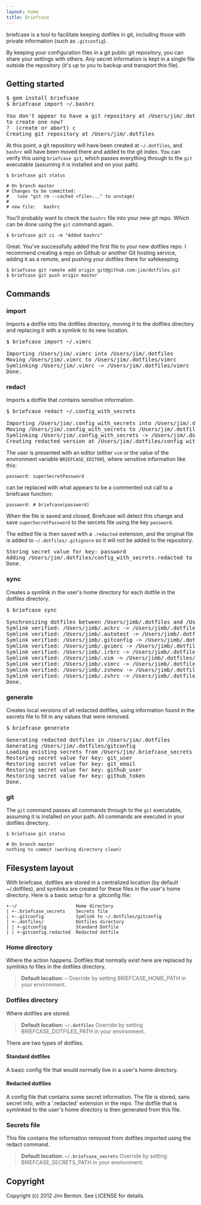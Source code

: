 ```yaml
---
layout: home
title: Briefcase
---
```


briefcase is a tool to facilitate keeping dotfiles in git, including those with
private information (such as `.gitconfig`).

By keeping your configuration files in a git public git repository, you
can share your settings with others. Any secret information is kept in a
single file outside the repository (it's up to you to backup and
transport this file).


## Getting started

<pre>
$ gem install briefcase
$ briefcase import ~/.bashrc

You don't appear to have a git repository at /Users/jim/.dotfiles. Do you want
to create one now?
?  (create or abort) c
<span class="info">Creating git repository at /Users/jim/.dotfiles</span>
</pre>

At this point, a git repository will have been created at `~/.dotfiles`,
and `bashrc` will have been moved there and added to the git index. You
can verify this using `briefcase git`, which passes everything through to
the `git` executable (assuming it is installed and on your path).

    $ briefcase git status

    # On branch master
    # Changes to be committed:
    #   (use "git rm --cached <file>..." to unstage)
    #
    # new file:   bashrc

You'll probably want to check the `bashrc` file into your new git repo. Which
can be done using the `git` command again.

    $ briefcase git ci -m "Added bashrc"

Great. You've successfully added the first file to your new dotfiles
repo. I recommend creating a repo on Github or another Git hosting
service, adding it as a remote, and pushing your dotfiles there for
safekeeping.

    $ briefcase git remote add origin git@github.com:jim/dotfiles.git
    $ briefcase git push origin master

## Commands

### import

Imports a dotfile into the dotfiles directory, moving it to the dotfiles directory
and replacing it with a symlink to its new location.

<pre>
$ briefcase import ~/.vimrc

<span class="intro">Importing /Users/jim/.vimrc into /Users/jim/.dotfiles</span>
<span class="info">Moving /Users/jim/.vimrc to /Users/jim/.dotfiles/vimrc</span>
<span class="info">Symlinking /Users/jim/.vimrc -> /Users/jim/.dotfiles/vimrc</span>
<span class="success">Done.</span>
</pre>

### redact

Imports a dotfile that contains sensitive information.

<pre>
$ briefcase redact ~/.config_with_secrets

<span class="intro">Importing /Users/jim/.config_with_secrets into /Users/jim/.dotfiles</span>
<span class="info">Moving /Users/jim/.config_with_secrets to /Users/jim/.dotfiles/config_with_secrets</span>
<span class="info">Symlinking /Users/jim/.config_with_secrets -> /Users/jim/.dotfiles/config_with_secrets</span>
<span class="info">Creating redacted version at /Users/jim/.dotfiles/config_with_secrets.redacted</span>
</pre>

The user is presented with an editor (either `vim` or the value of the environment
variable `BRIEFCASE_EDITOR`), where sensitive information like this:

    password: superSecretPassword

can be replaced with what appears to be a commented out call to a briefcase function:

    password: # briefcase(password)

When the file is saved and closed, Briefcase will detect this change and save
`superSecretPassword` to the sercets file using the key `password`.

The edited file is then saved with a `.redacted` extension, and the original file is
added to `~/.dotfiles/.gitignore` so it will not be added to the repository.

<pre>
<span class="info">Storing secret value for key: password</span>
<span class="info">Adding /Users/jim/.dotfiles/config_with_secrets.redacted to /Users/jim/.dotfiles/.gitignore</span>
<span class="success">Done.</span>
</pre>


### sync
Creates a symlink in the user's home directory for each dotfile in the dotfiles
directory.

<pre>
$ briefcase sync

<span class="intro">Synchronizing dotfiles between /Users/jimb/.dotfiles and /Users/jimb</span>
<span class="info">Symlink verified: /Users/jimb/.ackrc -> /Users/jimb/.dotfiles/ackrc</span>
<span class="info">Symlink verified: /Users/jimb/.autotest -> /Users/jimb/.dotfiles/autotest</span>
<span class="info">Symlink verified: /Users/jimb/.gitconfig -> /Users/jimb/.dotfiles/gitconfig</span>
<span class="info">Symlink verified: /Users/jimb/.gvimrc -> /Users/jimb/.dotfiles/gvimrc</span>
<span class="info">Symlink verified: /Users/jimb/.irbrc -> /Users/jimb/.dotfiles/irbrc</span>
<span class="info">Symlink verified: /Users/jimb/.vim -> /Users/jimb/.dotfiles/vim</span>
<span class="info">Symlink verified: /Users/jimb/.vimrc -> /Users/jimb/.dotfiles/vimrc</span>
<span class="info">Symlink verified: /Users/jimb/.zshenv -> /Users/jimb/.dotfiles/zshenv</span>
<span class="info">Symlink verified: /Users/jimb/.zshrc -> /Users/jimb/.dotfiles/zshrc</span>
<span class="success">Done.</span>
</pre>

### generate

Creates local versions of all redacted dotfiles, using information found in the
secrets file to fill in any values that were removed.

<pre>
$ briefcase generate

<span class="intro">Generating redacted dotfiles in /Users/jim/.dotfiles</span>
<span class="info">Generating /Users/jim/.dotfiles/gitconfig</span>
<span class="info">Loading existing secrets from /Users/jim/.briefcase_secrets</span>
<span class="info">Restoring secret value for key: git_user</span>
<span class="info">Restoring secret value for key: git_email</span>
<span class="info">Restoring secret value for key: github_user</span>
<span class="info">Restoring secret value for key: github_token</span>
<span class="success">Done.</span>
</pre>


### git

The `git` command passes all commands through to the `git` executable,
assuming it is installed on your path. All commands are executed in your
dotfiles directory.

    $ briefcase git status

    # On branch master
    nothing to commit (working directory clean)

## Filesystem layout

With briefcase, dotfiles are stored in a centralized location (by default ~/.dotfiles),
and symlinks are created for these files in the user's home directory. Here
is a basic setup for a .gitconfig file:

    +-~/                      Home directory
    | +-.briefcase_secrets    Secrets file
    | +-.gitconfig            Symlink to ~/.dotfiles/gitconfig
    | +-.dotfiles/            Dotfiles directory
    | | +-gitconfig           Standard Dotfile
    | | +-gitconfig.redacted  Redacted dotfile

### Home directory

Where the action happens. Dotfiles that normally exist here are replaced by
symlinks to files in the dotfiles directory.

> **Default location: `~`**
> Override by setting BRIEFCASE_HOME_PATH in your environment.

### Dotfiles directory

Where dotfiles are stored.

> **Default location: `~/.dotfiles`**
> Override by setting BRIEFCASE_DOTFILES_PATH in your environment.

There are two types of dotfiles.

#### Standard dotfiles

A basic config file that would normally live in a user's home directory.

#### Redacted dotfiles
A config file that contains some secret information. The file is stored, sans
secret info, with a '.redacted' extension in the repo. The dotfile that is
symlinked to the user's home directory is then generated from this file.

### Secrets file

This file contains the information removed from dotfiles imported using the
redact command.

> **Default location: `~/.briefcase_secrets`**
> Override by setting BRIEFCASE_SECRETS_PATH in your environment.

## Copyright

Copyright (c) 2012 Jim Benton. See LICENSE for details.

